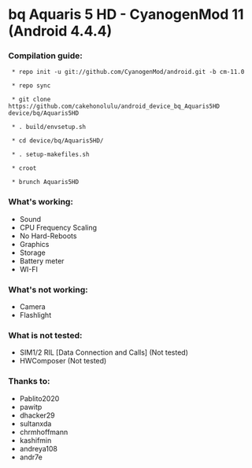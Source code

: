 bq Aquaris 5 HD - CyanogenMod 11 (Android 4.4.4)
==============

### Compilation guide:

     * repo init -u git://github.com/CyanogenMod/android.git -b cm-11.0

     * repo sync 

     * git clone https://github.com/cakehonolulu/android_device_bq_Aquaris5HD device/bq/Aquaris5HD

     * . build/envsetup.sh

     * cd device/bq/Aquaris5HD/

     * . setup-makefiles.sh

     * croot

     * brunch Aquaris5HD

### What's working:

 * Sound
 * CPU Frequency Scaling
 * No Hard-Reboots
 * Graphics
 * Storage
 * Battery meter
 * WI-FI

### What's not working:

 * Camera
 * Flashlight
 
### What is not tested:

 * SIM1/2 RIL [Data Connection and Calls] (Not tested)
 * HWComposer (Not tested)

### Thanks to:

 * Pablito2020
 * pawitp
 * dhacker29
 * sultanxda
 * chrmhoffmann
 * kashifmin
 * andreya108
 * andr7e